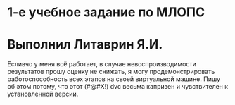 # 1-е учебное задание по МЛОПС
# Выполнил Литаврин Я.И.

Есливчо у меня всё работает, в случае невоспроизводимости результатов прошу оценку не снижать,
я могу продемонстрировать работоспособность всех этапов на своей виртуальной машине. Пишу об этом потому, что этот (#@#X!) dvc весьма капризен и чувствителен к установленной версии.

 
